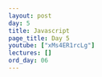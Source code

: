 ```yaml
---
layout: post
day: 5
title: Javascript
page_title: Day 5
youtube: ["xMs4ER1rcLg"]
lectures: []
ord_day: 06
---
```

